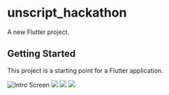 # unscript_hackathon

A new Flutter project.

## Getting Started

This project is a starting point for a Flutter application.


![Intro Screen](assets/Screenshot_20201215-220752.jpg)
![](assets/Screenshot_20201215-220808.jpg)
![](assets/Screenshot_20201215-220826.jpg)
![](assets/Screenshot_20201215-220904.jpg)
